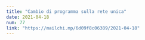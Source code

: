 ```yaml
---
title: "Cambio di programma sulla rete unica"
date: 2021-04-18
num: 77
link: "https://mailchi.mp/6d09f8c06389/2021-04-18"
---
```


